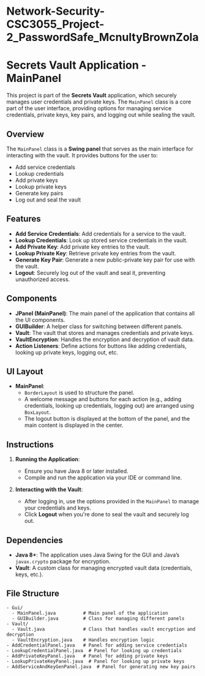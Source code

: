 # Network-Security-CSC3055_Project-2_PasswordSafe_McnultyBrownZola
# Secrets Vault Application - MainPanel

This project is part of the **Secrets Vault** application, which securely manages user credentials and private keys. The `MainPanel` class is a core part of the user interface, providing options for managing service credentials, private keys, key pairs, and logging out while sealing the vault.

## Overview

The `MainPanel` class is a **Swing panel** that serves as the main interface for interacting with the vault. It provides buttons for the user to:

- Add service credentials
- Lookup credentials
- Add private keys
- Lookup private keys
- Generate key pairs
- Log out and seal the vault

## Features

- **Add Service Credentials**: Add credentials for a service to the vault.
- **Lookup Credentials**: Look up stored service credentials in the vault.
- **Add Private Key**: Add private key entries to the vault.
- **Lookup Private Key**: Retrieve private key entries from the vault.
- **Generate Key Pair**: Generate a new public-private key pair for use with the vault.
- **Logout**: Securely log out of the vault and seal it, preventing unauthorized access.

## Components

- **JPanel (MainPanel)**: The main panel of the application that contains all the UI components.
- **GUIBuilder**: A helper class for switching between different panels.
- **Vault**: The vault that stores and manages credentials and private keys.
- **VaultEncryption**: Handles the encryption and decryption of vault data.
- **Action Listeners**: Define actions for buttons like adding credentials, looking up private keys, logging out, etc.

## UI Layout

- **MainPanel**:
  - `BorderLayout` is used to structure the panel.
  - A welcome message and buttons for each action (e.g., adding credentials, looking up credentials, logging out) are arranged using `BoxLayout`.
  - The logout button is displayed at the bottom of the panel, and the main content is displayed in the center.

## Instructions

1. **Running the Application**:
   - Ensure you have Java 8 or later installed.
   - Compile and run the application via your IDE or command line.

2. **Interacting with the Vault**:
   - After logging in, use the options provided in the `MainPanel` to manage your credentials and keys.
   - Click **Logout** when you're done to seal the vault and securely log out.

## Dependencies

- **Java 8+**: The application uses Java Swing for the GUI and Java’s `javax.crypto` package for encryption.
- **Vault**: A custom class for managing encrypted vault data (credentials, keys, etc.).

## File Structure

```plaintext
- Gui/
  - MainPanel.java          # Main panel of the application
  - GUIBuilder.java         # Class for managing different panels
- Vault/
  - Vault.java              # Class that handles vault encryption and decryption
  - VaultEncryption.java    # Handles encryption logic
- AddCredentialPanel.java   # Panel for adding service credentials
- LookupCredentialPanel.java  # Panel for looking up credentials
- AddPrivateKeyPanel.java   # Panel for adding private keys
- LookupPrivateKeyPanel.java  # Panel for looking up private keys
- AddServiceAndKeyGenPanel.java  # Panel for generating new key pairs
